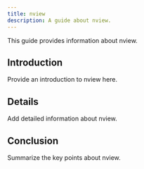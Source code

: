 ```yaml
---
title: nview
description: A guide about nview.
---
```


This guide provides information about nview.

## Introduction

Provide an introduction to nview here.

## Details

Add detailed information about nview.

## Conclusion

Summarize the key points about nview.